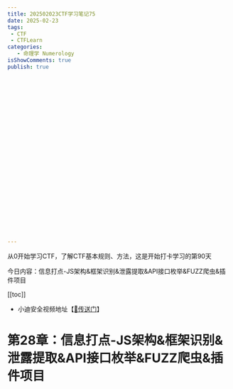 ```yaml
---
title: 202502023CTF学习笔记75
date: 2025-02-23
tags:
 - CTF
 - CTFLearn
categories:
   - 命理学 Numerology
isShowComments: true
publish: true



























---
```


<Boxx/>

从0开始学习CTF，了解CTF基本规则、方法，这是开始打卡学习的第90天

今日内容：信息打点-JS架构&框架识别&泄露提取&API接口枚举&FUZZ爬虫&插件项目

[[toc]]

- 小迪安全视频地址【[🔗传送门]([https://www.bilibili.com/video/BV123yAYMEwb/)】

<!-- more -->

# 第28章：信息打点-JS架构&框架识别&泄露提取&API接口枚举&FUZZ爬虫&插件项目